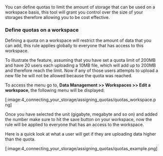 You can define quotas to limit the amount of storage that can be used on a workspace basis, this tool will grant you control over the size of your storages therefore allowing you to be cost effective.


### Define quotas on a workspace

Defining a quota on a workspace will restrict the amount of data that you can add, this rule applies globally to everyone that has access to this workspace.

To illustrate the feature, assuming that you have set a quota limit of 200MB and have 20 users each uploading a 10MB file, which will add up to 200MB and therefore reach the limit. Now if any of those users attempts to upload a new file he will not be allowed because the quota was reached.

To access the menu go to, **Data Management >> Workspaces >> Edit a workspace**, the following menu will be displayed:

[:image:4_connecting_your_storage/assigning_quotas/quotas_workspace.png]

Once you have selected the unit (gigabyte, megabyte and so on) and added the number make sure to hit the save button on your workspace, now the rule will be applied to everyone that has an access to the workspace.

Here is a quick look at what a user will get if they are uploading data higher than the quota.

[:image:4_connecting_your_storage/assigning_quotas/quotas_example.png]